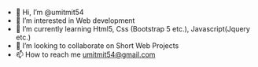 - 👋 Hi, I’m @umitmit54
- 👀 I’m interested in Web development
- 🌱 I’m currently learning Html5, Css (Bootstrap 5 etc.), Javascript(Jquery etc.)
- 💞️ I’m looking to collaborate on Short Web Projects
- 📫 How to reach me umitmit54@gmail.com

<!---
umitmit54/umitmit54 is a ✨ special ✨ repository because its `README.md` (this file) appears on your GitHub profile.
You can click the Preview link to take a look at your changes.
--->
